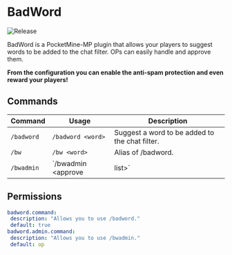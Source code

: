 # BadWord
![Release](https://img.shields.io/badge/release-v1.0-blue.svg)

BadWord is a PocketMine-MP plugin that allows your players to suggest words to be added to the chat filter. OPs can easily handle and approve them.

**From the configuration you can enable the anti-spam protection and even reward your players!**

## Commands
| Command | Usage | Description | 
| ------- | ----- | ----------- |
| `/badword` | `/badword <word>` | Suggest a word to be added to the chat filter. |
| `/bw` | `/bw <word>` | Alias of /badword. |
| `/bwadmin` | `/bwadmin <approve|list>` | Admin commands for BadWord. |

## Permissions
```yaml
badword.command:
 description: "Allows you to use /badword."
 default: true
badword.admin.command:
 description: "Allows you to use /bwadmin."
 default: op
```
